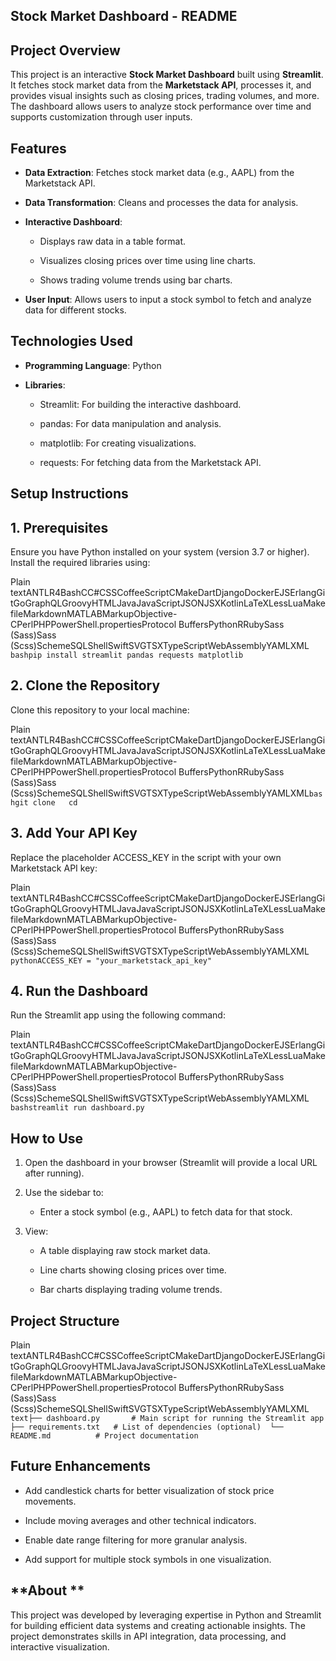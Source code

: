 Stock Market Dashboard - README
-------------------------------

**Project Overview**
--------------------

This project is an interactive **Stock Market Dashboard** built using **Streamlit**. It fetches stock market data from the **Marketstack API**, processes it, and provides visual insights such as closing prices, trading volumes, and more. The dashboard allows users to analyze stock performance over time and supports customization through user inputs.

**Features**
------------

*   **Data Extraction**: Fetches stock market data (e.g., AAPL) from the Marketstack API.
    
*   **Data Transformation**: Cleans and processes the data for analysis.
    
*   **Interactive Dashboard**:
    
    *   Displays raw data in a table format.
        
    *   Visualizes closing prices over time using line charts.
        
    *   Shows trading volume trends using bar charts.
        
*   **User Input**: Allows users to input a stock symbol to fetch and analyze data for different stocks.
    

**Technologies Used**
---------------------

*   **Programming Language**: Python
    
*   **Libraries**:
    
    *   Streamlit: For building the interactive dashboard.
        
    *   pandas: For data manipulation and analysis.
        
    *   matplotlib: For creating visualizations.
        
    *   requests: For fetching data from the Marketstack API.
        

**Setup Instructions**
----------------------

**1\. Prerequisites**
---------------------

Ensure you have Python installed on your system (version 3.7 or higher). Install the required libraries using:

Plain textANTLR4BashCC#CSSCoffeeScriptCMakeDartDjangoDockerEJSErlangGitGoGraphQLGroovyHTMLJavaJavaScriptJSONJSXKotlinLaTeXLessLuaMakefileMarkdownMATLABMarkupObjective-CPerlPHPPowerShell.propertiesProtocol BuffersPythonRRubySass (Sass)Sass (Scss)SchemeSQLShellSwiftSVGTSXTypeScriptWebAssemblyYAMLXML`   bashpip install streamlit pandas requests matplotlib   `

**2\. Clone the Repository**
----------------------------

Clone this repository to your local machine:

Plain textANTLR4BashCC#CSSCoffeeScriptCMakeDartDjangoDockerEJSErlangGitGoGraphQLGroovyHTMLJavaJavaScriptJSONJSXKotlinLaTeXLessLuaMakefileMarkdownMATLABMarkupObjective-CPerlPHPPowerShell.propertiesProtocol BuffersPythonRRubySass (Sass)Sass (Scss)SchemeSQLShellSwiftSVGTSXTypeScriptWebAssemblyYAMLXML`bashgit clone   cd` 

**3\. Add Your API Key**
------------------------

Replace the placeholder ACCESS\_KEY in the script with your own Marketstack API key:

Plain textANTLR4BashCC#CSSCoffeeScriptCMakeDartDjangoDockerEJSErlangGitGoGraphQLGroovyHTMLJavaJavaScriptJSONJSXKotlinLaTeXLessLuaMakefileMarkdownMATLABMarkupObjective-CPerlPHPPowerShell.propertiesProtocol BuffersPythonRRubySass (Sass)Sass (Scss)SchemeSQLShellSwiftSVGTSXTypeScriptWebAssemblyYAMLXML`   pythonACCESS_KEY = "your_marketstack_api_key"   `

**4\. Run the Dashboard**
-------------------------

Run the Streamlit app using the following command:

Plain textANTLR4BashCC#CSSCoffeeScriptCMakeDartDjangoDockerEJSErlangGitGoGraphQLGroovyHTMLJavaJavaScriptJSONJSXKotlinLaTeXLessLuaMakefileMarkdownMATLABMarkupObjective-CPerlPHPPowerShell.propertiesProtocol BuffersPythonRRubySass (Sass)Sass (Scss)SchemeSQLShellSwiftSVGTSXTypeScriptWebAssemblyYAMLXML`   bashstreamlit run dashboard.py   `

**How to Use**
--------------

1.  Open the dashboard in your browser (Streamlit will provide a local URL after running).
    
2.  Use the sidebar to:
    
    *   Enter a stock symbol (e.g., AAPL) to fetch data for that stock.
        
3.  View:
    
    *   A table displaying raw stock market data.
        
    *   Line charts showing closing prices over time.
        
    *   Bar charts displaying trading volume trends.
        

**Project Structure**
---------------------

Plain textANTLR4BashCC#CSSCoffeeScriptCMakeDartDjangoDockerEJSErlangGitGoGraphQLGroovyHTMLJavaJavaScriptJSONJSXKotlinLaTeXLessLuaMakefileMarkdownMATLABMarkupObjective-CPerlPHPPowerShell.propertiesProtocol BuffersPythonRRubySass (Sass)Sass (Scss)SchemeSQLShellSwiftSVGTSXTypeScriptWebAssemblyYAMLXML`   text├── dashboard.py       # Main script for running the Streamlit app  ├── requirements.txt   # List of dependencies (optional)  └── README.md          # Project documentation   `

**Future Enhancements**
-----------------------

*   Add candlestick charts for better visualization of stock price movements.
    
*   Include moving averages and other technical indicators.
    
*   Enable date range filtering for more granular analysis.
    
*   Add support for multiple stock symbols in one visualization.
    

**About **
--------------------

This project was developed by leveraging expertise in Python and Streamlit for building efficient data systems and creating actionable insights. The project demonstrates skills in API integration, data processing, and interactive visualization.
